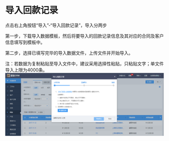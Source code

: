 # 导入回款记录

点击右上角按钮“导入”-“导入回款记录”，导入分两步

第一步，下载导入数据模板，然后将要导入的回款记录信息及其对应的合同及客户信息填写到模板中。

第二步，选择已填写完毕的导入数据文件，上传文件并开始导入。

注：若数据为复制粘贴至导入文件中，建议采用选择性粘贴，只粘贴文字；单文件导入上限为4000条。![](/assets/70)

